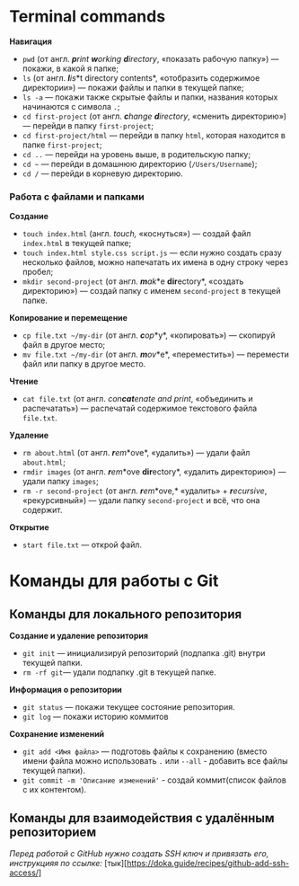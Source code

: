 # Terminal commands

**Навигация**

- `pwd` (от англ. ***p**rint **w**orking **d**irectory*, «показать рабочую папку») — покажи, в какой я папке;
- `ls` (от англ. ***l**i**s**t directory contents*, «отобразить содержимое директории») — покажи файлы и папки в текущей папке;
- `ls -a` — покажи также скрытые файлы и папки, названия которых начинаются с символа `.`;
- `cd first-project` (от англ. ***c**hange **d**irectory*, «сменить директорию») — перейди в папку `first-project`;
- `cd first-project/html` — перейди в папку `html`, которая находится в папке `first-project`;
- `cd ..` — перейди на уровень выше, в родительскую папку;
- `cd ~` — перейди в домашнюю директорию (`/Users/Username`);
- `cd /` — перейди в корневую директорию.

### Работа с файлами и папками

**Создание**

- `touch index.html` (англ. *touch,* «коснуться») — создай файл `index.html` в текущей папке;
- `touch index.html style.css script.js` — если нужно создать сразу несколько файлов, можно напечатать их имена в одну строку через пробел;
- `mkdir second-project` (от англ. ***m**a**k**e **dir**ectory*, «создать директорию») — создай папку с именем `second-project` в текущей папке.

**Копирование и перемещение**

- `cp file.txt ~/my-dir` (от англ. ***c**o**p**y*, «копировать») — скопируй файл в другое место;
- `mv file.txt ~/my-dir` (от англ. ***m**o**v**e*, «переместить») — перемести файл или папку в другое место.

**Чтение**

- `cat file.txt` (от англ. *con**cat**enate and print*, «объединить и распечатать») — распечатай содержимое текстового файла `file.txt`.

**Удаление**

- `rm about.html` (от англ. ***r**e**m**ove*, «удалить») — удали файл `about.html`;
- `rmdir images` (от англ. ***r**e**m**ove **dir**ectory*, «удалить директорию») — удали папку `images`;
- `rm -r second-project` (от англ. ***r**e**m**ove,* «удалить» + ***r**ecursive*, «рекурсивный») — удали папку `second-project` и всё, что она содержит.

**Открытие**

- `start file.txt` — открой файл.

# Команды для работы с Git

## Команды для локального репозитория

**Создание и удаление репозитория**

- `git init` — инициализируй репозиторий (подпапка .git) внутри текущей папки.
- `rm -rf git`— удали подпапку .git в текущей папке.

**Информация о репозитории**

- `git status` — покажи текущее состояние репозитория.
- `git log` — покажи историю коммитов

**Сохранение изменений**

- `git add <Имя файла>` — подготовь файлы к сохранению (вместо имени файла можно использовать `.` или `--all` - добавить все файлы текущей папки).
- `git commit -m 'Описание изменений'` - создай коммит(список файлов с их контентом).

## Команды для взаимодействия с удалённым репозиторием

*Перед работой с GitHub нужно создать SSH ключ и привязать его, инструкцияя по ссылке:* [тык][https://doka.guide/recipes/github-add-ssh-access/]

